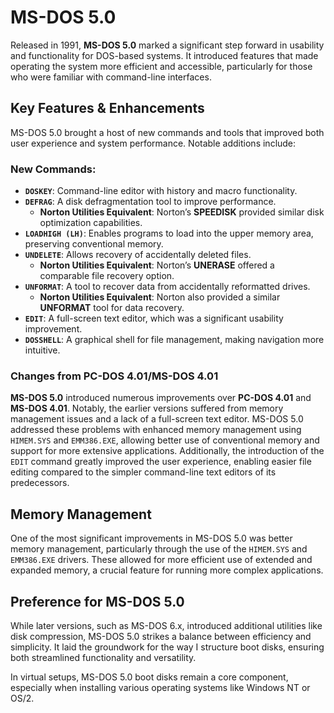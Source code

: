 # MS-DOS 5.0

Released in 1991, **MS-DOS 5.0** marked a significant step forward in usability and functionality for DOS-based systems. It introduced features that made operating the system more efficient and accessible, particularly for those who were familiar with command-line interfaces.

## Key Features & Enhancements

MS-DOS 5.0 brought a host of new commands and tools that improved both user experience and system performance. Notable additions include:

### New Commands:

- **`DOSKEY`**: Command-line editor with history and macro functionality.
- **`DEFRAG`**: A disk defragmentation tool to improve performance.
  - **Norton Utilities Equivalent**: Norton’s **SPEEDISK** provided similar disk optimization capabilities.
- **`LOADHIGH (LH)`**: Enables programs to load into the upper memory area, preserving conventional memory.
- **`UNDELETE`**: Allows recovery of accidentally deleted files.
  - **Norton Utilities Equivalent**: Norton’s **UNERASE** offered a comparable file recovery option.
- **`UNFORMAT`**: A tool to recover data from accidentally reformatted drives.
  - **Norton Utilities Equivalent**: Norton also provided a similar **UNFORMAT** tool for data recovery.
- **`EDIT`**: A full-screen text editor, which was a significant usability improvement.
- **`DOSSHELL`**: A graphical shell for file management, making navigation more intuitive.

### Changes from PC-DOS 4.01/MS-DOS 4.01

**MS-DOS 5.0** introduced numerous improvements over **PC-DOS 4.01** and **MS-DOS 4.01**. Notably, the earlier versions suffered from memory management issues and a lack of a full-screen text editor. MS-DOS 5.0 addressed these problems with enhanced memory management using `HIMEM.SYS` and `EMM386.EXE`, allowing better use of conventional memory and support for more extensive applications. Additionally, the introduction of the `EDIT` command greatly improved the user experience, enabling easier file editing compared to the simpler command-line text editors of its predecessors.

## Memory Management

One of the most significant improvements in MS-DOS 5.0 was better memory management, particularly through the use of the `HIMEM.SYS` and `EMM386.EXE` drivers. These allowed for more efficient use of extended and expanded memory, a crucial feature for running more complex applications.

## Preference for MS-DOS 5.0

While later versions, such as MS-DOS 6.x, introduced additional utilities like disk compression, MS-DOS 5.0 strikes a balance between efficiency and simplicity. It laid the groundwork for the way I structure boot disks, ensuring both streamlined functionality and versatility.

In virtual setups, MS-DOS 5.0 boot disks remain a core component, especially when installing various operating systems like Windows NT or OS/2.